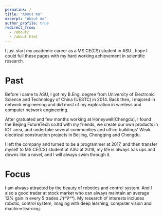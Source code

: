 ```yaml
---
permalink: /
title: "About me"
excerpt: "About me"
author_profile: true
redirect_from: 
  - /about/
  - /about.html
---
```


I just start my academic career as a MS CE(CS) student in ASU , hope I could full these pages with my hard working achievement in scientific research.

Past
======
Before I came to ASU, I got my B.Eng. degree from University of Electronic Science and Technology of China (UESTC) in 2014. Back then, I majored in network engineering and did most of my exploration in wireless and computer network engineering. 

After gratuated and few months working at Honeywell(Chengdu), I found the Beijing FutureTech co.ltd with my friends, we create our own products in IOT area, and undertake several communities and office buildings' Weak electrical construction projects in Beijing, Chongqing and Chengdu.

I left the company and turned to be a programmer at 2017, and then transfer myself to MS CE(CS) student at ASU at 2018, my life is always has ups and downs like a novel, and I will always swim through it.

Focus
======
I am always attracted by the beauty of robotics and control system. And I also a good trader at stock market who can always maintain an average 12% gain in every 5 trades ♪(^∇^*). My research of interests includes robotic, control system, imaging with deep learning, computer vision and machine learning. 
